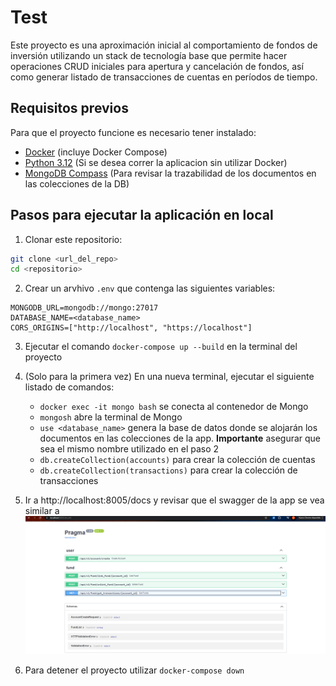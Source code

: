 # Test

Este proyecto es una aproximación inicial al comportamiento de fondos de inversión utilizando un stack de tecnología base que permite hacer operaciones CRUD iniciales para apertura y cancelación de fondos, así como generar listado de transacciones de cuentas en períodos de tiempo.

## Requisitos previos

Para que el proyecto funcione es necesario tener instalado:

- [Docker](https://www.docker.com/products/docker-desktop) (incluye Docker Compose)
- [Python 3.12](https://www.python.org/downloads/) (Si se desea correr la aplicacion sin utilizar Docker)
- [MongoDB Compass](https://www.mongodb.com/products/tools/compass) (Para revisar la trazabilidad de los documentos en las colecciones de la DB)

## Pasos para ejecutar la aplicación en local

1. Clonar este repositorio:

```bash
git clone <url_del_repo>
cd <repositorio>
```

2. Crear un arvhivo ```.env``` que contenga las siguientes variables:

```
MONGODB_URL=mongodb://mongo:27017
DATABASE_NAME=<database_name>
CORS_ORIGINS=["http://localhost", "https://localhost"]
```

3. Ejecutar el comando ```docker-compose up --build``` en la terminal del proyecto

4. (Solo para la primera vez) En una nueva terminal, ejecutar el siguiente listado de comandos:

    - ```docker exec -it mongo bash``` se conecta al contenedor de Mongo 
    - ```mongosh``` abre la terminal de Mongo
    - ```use <database_name>``` genera la base de datos donde se alojarán los documentos en las colecciones de la app. **Importante** asegurar que sea el mismo nombre utilizado en el paso 2
    - ```db.createCollection(accounts)``` para crear la colección de cuentas
    - ```db.createCollection(transactions)``` para crear la colección de transacciones

5. Ir a http://localhost:8005/docs y revisar que el swagger de la app se vea similar a ![img.png](img.png)

6. Para detener el proyecto utilizar ```docker-compose down```